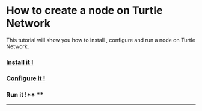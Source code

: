 # How to create a node on Turtle Network

This tutorial will show you how to install , configure and run a node on Turtle Network.

### [**Install it !**](/chapter1.md)

### [Configure it !](/configure-it.md)

### Run it !** **

---



